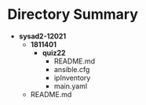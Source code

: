 # Directory Summary
* __sysad2\-12021__
   * __1811401__
     * __quiz22__
       * README.md
       * ansible.cfg
       * ipInventory
       * main.yaml
   * README.md

